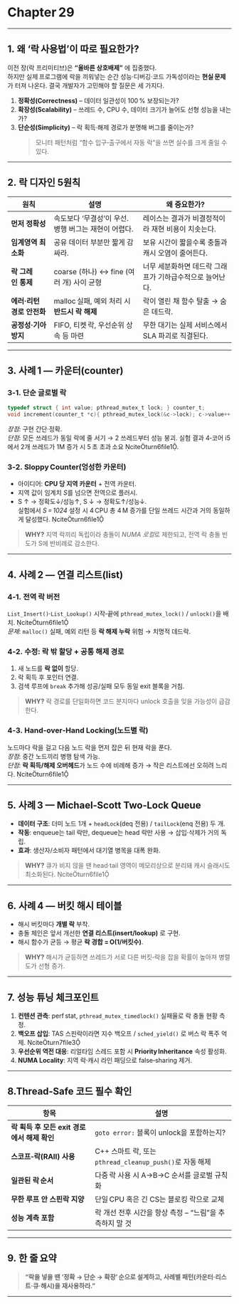 

# Chapter 29 


---

## 1. 왜 ‘락 사용법’이 따로 필요한가?  
이전 장(락 프리미티브)은 **“올바른 상호배제”** 에 집중했다.  
하지만 실제 프로그램에 락을 끼워넣는 순간 성능·디버깅·코드 가독성이라는 **현실 문제**가 터져 나온다. 결국 개발자가 고민해야 할 질문은 세 가지다.

1. **정확성(Correctness)** – 데이터 일관성이 100 % 보장되는가?  
2. **확장성(Scalability)** – 쓰레드 수, CPU 수, 데이터 크기가 늘어도 선형 성능을 내는가?  
3. **단순성(Simplicity)** – 락 획득·해제 경로가 분명해 버그를 줄이는가?  
   > 모니터 패턴처럼 “함수 입구‑출구에서 자동 락”을 쓰면 실수를 크게 줄일 수 있다.

---

## 2. 락 디자인 5원칙 

| 원칙 | 설명 | 왜 중요한가? |
|------|------|--------------|
| **먼저 정확성** | 속도보다 ‘무결성’이 우선. 병행 버그는 재현이 어렵다. | 레이스는 결과가 비결정적이라 재현 비용이 치솟는다. |
| **임계영역 최소화** | 공유 데이터 부분만 짧게 감싸라. | 보유 시간이 짧을수록 충돌과 캐시 오염이 줄어든다. |
| **락 그레인 통제** | coarse (하나) ↔ fine (여러 개) 사이 균형 | 너무 세분화하면 데드락 그래프가 기하급수적으로 늘어난다. |
| **에러·리턴 경로 안전화** | malloc 실패, 예외 처리 시 **반드시 락 해제** | 락이 열린 채 함수 탈출 → 숨은 데드락. |
| **공정성·기아 방지** | FIFO, 티켓 락, 우선순위 상속 등 마련 | 무한 대기는 실제 서비스에서 SLA 파괴로 직결된다. |

---

## 3. 사례 1 — 카운터(counter)

### 3‑1. 단순 글로벌 락  
```c
typedef struct { int value; pthread_mutex_t lock; } counter_t;
void increment(counter_t *c){ pthread_mutex_lock(&c->lock); c->value++; pthread_mutex_unlock(&c->lock); }
```
*장점*: 구현 간단·정확.  
*단점*: 모든 쓰레드가 동일 락에 줄 서기 → 2 쓰레드부터 성능 붕괴. 실험 결과 4‑코어 i5에서 2개 쓰레드가 1M 증가 시 5 초 초과 소요 citeturn6file1.

### 3‑2. **Sloppy Counter(엉성한 카운터)**  
* 아이디어: **CPU 당 지역 카운터** + 전역 카운터.  
* 지역 값이 임계치 *S*를 넘으면 전역으로 플러시.  
* S ↑ → 정확도↓/성능↑, S ↓ → 정확도↑/성능↓.  
실험에서 *S = 1024* 설정 시 4 CPU 총 4 M 증가를 단일 쓰레드 시간과 거의 동일하게 달성했다. citeturn6file1  
> **WHY?** 지역 락끼리 독립이라 충돌이 *NUMA 로컬*로 제한되고, 전역 락 충돌 빈도가 S에 반비례로 감소한다.

---

## 4. 사례 2 — 연결 리스트(list)

### 4‑1. 전역 락 버전  
`List_Insert()`·`List_Lookup()` 시작‑끝에 `pthread_mutex_lock()` / `unlock()`을 배치. citeturn6file1  
*문제*: `malloc()` 실패, 예외 리턴 등 **락 해제 누락** 위험 → 치명적 데드락.

### 4‑2. 수정: 락 밖 할당 + 공통 해제 경로  
1. 새 노드를 **락 없이** 할당.  
2. 락 획득 후 포인터 연결.  
3. 검색 루프에 `break` 추가해 성공/실패 모두 동일 exit 블록을 거침.     
> **WHY?** 락 경로를 단일화하면 코드 분지마다 unlock 호출을 잊을 가능성이 급감한다.

### 4‑3. Hand‑over‑Hand Locking(노드별 락)  
노드마다 락을 걸고 다음 노드 락을 먼저 잡은 뒤 현재 락을 푼다.  
*장점*: 중간 노드끼리 병행 탐색 가능.  
*단점*: **락 획득/해제 오버헤드**가 노드 수에 비례해 증가 → 작은 리스트에선 오히려 느리다. citeturn6file1

---

## 5. 사례 3 — Michael‑Scott Two‑Lock Queue

- **데이터 구조**: 더미 노드 1개 + `headLock`(deq 전용) / `tailLock`(enq 전용) 두 개.  
- **작동**: enqueue는 tail 락만, dequeue는 head 락만 사용 → 삽입·삭제가 거의 독립.  
- **효과**: 생산자/소비자 패턴에서 대기열 병목을 대폭 완화.  
> **WHY?** 큐가 비지 않을 땐 head·tail 영역이 메모리상으로 분리돼 캐시 슬래시도 최소화된다. citeturn6file1

---

## 6. 사례 4 — 버킷 해시 테이블

- 해시 버킷마다 **개별 락** 부착.  
- 충돌 체인은 앞서 개선한 **연결 리스트(insert/lookup)** 로 구현.  
- 해시 함수가 균등 → 평균 **락 경합 = O(1/버킷수)**.  
> **WHY?** 해시가 균등하면 쓰레드가 서로 다른 버킷‑락을 잡을 확률이 높아져 병렬도가 선형 증가.

---

## 7. 성능 튜닝 체크포인트

1. **컨텐션 관측**: perf stat, `pthread_mutex_timedlock()` 실패율로 락 충돌 현황 측정.  
2. **백오프 삽입**: TAS 스핀락이라면 지수 백오프 / `sched_yield()` 로 버스 락 폭주 억제. citeturn7file3  
3. **우선순위 역전 대응**: 리얼타임 스레드 포함 시 **Priority Inheritance** 속성 활성화.  
4. **NUMA Locality**: 지역 락·캐시 라인 패딩으로 false‑sharing 제거.

---

## 8.Thread‑Safe 코드 필수 확인

| 항목 | 설명 |
|------|------|
| **락 획득 후 모든 exit 경로에서 해제 확인** | `goto error:` 블록이 unlock을 포함하는지? |
| **스코프‑락(RAII) 사용** | C++ 스마트 락, 또는 `pthread_cleanup_push()`로 자동 해제 |
| **일관된 락 순서** | 다중 락 사용 시 A→B→C 순서를 글로벌 규칙화 |
| **무한 루프 안 스핀락 지양** | 단일 CPU 혹은 긴 CS는 블로킹 락으로 교체 |
| **성능 계측 포함** | 락 개선 전후 시간을 항상 측정 – “느림”을 추측하지 말 것 |

---

## 9. 한 줄 요약  
> **“락을 넣을 땐 ‘정확 → 단순 → 확장’ 순으로 설계하고, 사례별 패턴(카운터·리스트·큐·해시)을 재사용하라.”**  

---